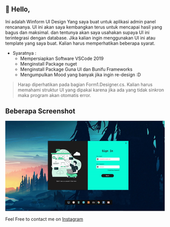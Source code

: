 ## 👋 Hello,

Ini adalah Winform UI Design Yang saya buat untuk aplikasi admin panel rencananya.
UI ini akan saya kembangkan terus untuk mencapai hasil yang bagus dan maksimal.
dan tentunya akan saya usahakan supaya UI ini terintegrasi dengan database.
Jika kalian ingin menggunakan UI ini atau template yang saya buat. Kalian harus memperhatikan
beberapa syarat.

* Syaratnya :
  * Mempersiapkan Software VSCode 2019
  * Menginstall Package nuget
  * Menginstall Package Guna UI dan Bunifu Frameworks
  * Mengumpulkan Mood yang banyak jika ingin re-design :D

 > Harap diperhatikan pada bagian Form1.Designer.cs.
 > Kalian harus memahami struktur UI yang dipakai karena jika ada yang tidak sinkron maka program akan otomatis error.

 ## Beberapa Screenshot

 <img src="Images/ezgif.com-gif-maker.gif" />

Feel Free to contact me on [Instagram](https://instagram/itsnikolai_)

